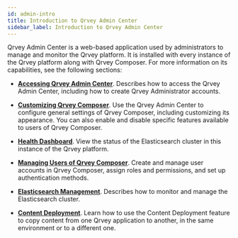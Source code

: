 ```yaml
---
id: admin-intro
title: Introduction to Qrvey Admin Center
sidebar_label: Introduction to Qrvey Admin Center
---
```


<div style={{textAlign: "justify"}}>

Qrvey Admin Center is a web-based application used by administrators to manage and monitor the Qrvey platform. It is installed with every instance of the Qrvey platform along with Qrvey Composer. For more information on its capabilities, see the following sections:

* **[Accessing Qrvey Admin Center](../admin/accessing-admin-center.md)**. Describes how to access the Qrvey Admin Center, including how to create Qrvey Administrator accounts. 

* **[Customizing Qrvey Composer](../admin/admin-qrvey-console.md)**. Use the Qrvey Admin Center to configure general settings of Qrvey Composer, including customizing its appearance. You can also enable and disable specific features available to users of Qrvey Composer.

* **[Health Dashboard](../admin/admin-health-dashboard.md)**. View the status of the Elasticsearch cluster in this instance of the Qrvey platform.

* **[Managing Users of Qrvey Composer](../admin/admin-managing-users.md)**. Create and manage user accounts in Qrvey Composer, assign roles and permissions, and set up authentication methods. 

* **[Elasticsearch Management](../admin/elasticsearch-management.md)**. Describes how to monitor and manage the Elasticsearch cluster. 

* **[Content Deployment](../admin/content-deployment/concepts.md)**. Learn how to use the Content Deployment feature to copy content from one Qrvey application to another, in the same environment or to a different one. 

 

</div>